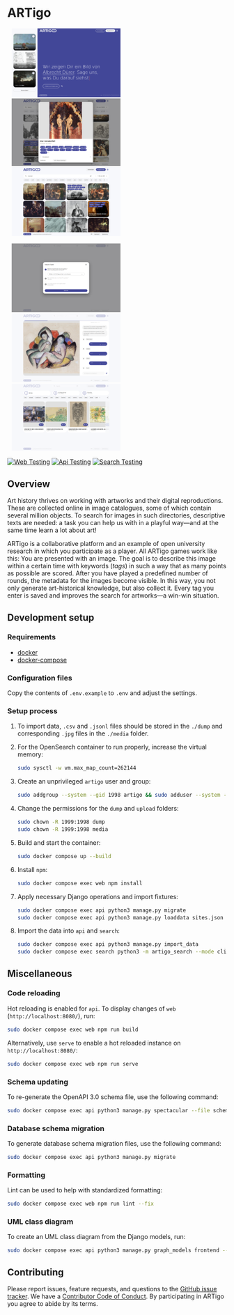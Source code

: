 # ARTigo

<p float="left">
	<img src="images/home.png" width="250" hspace="10" />
	<img src="images/search-modal.png" width="250" hspace="10" /> 
	<img src="images/search.jpg" width="250" hspace="10" />
</p>

<p float="left">
	<img src="images/game-config.png" width="250" hspace="10" />
	<img src="images/game.png" width="250" hspace="10" /> 
	<img src="images/game-result.png" width="250" hspace="10" />
</p>


[![Web Testing](https://github.com/arthist-lmu/artigo/actions/workflows/build-web-testing.yml/badge.svg)](https://github.com/arthist-lmu/artigo/actions/workflows/build-web-testing.yml)
[![Api Testing](https://github.com/arthist-lmu/artigo/actions/workflows/build-api-testing.yml/badge.svg)](https://github.com/arthist-lmu/artigo/actions/workflows/build-api-testing.yml)
[![Search Testing](https://github.com/arthist-lmu/artigo/actions/workflows/build-search-testing.yml/badge.svg)](https://github.com/arthist-lmu/artigo/actions/workflows/build-search-testing.yml)

## Overview

Art history thrives on working with artworks and their digital reproductions. These are collected online in image catalogues, some of which contain several million objects. To search for images in such directories, descriptive texts are needed: a task you can help us with in a playful way—and at the same time learn a lot about art!

ARTigo is a collaborative platform and an example of open university research in which you participate as a player. All ARTigo games work like this: You are presented with an image. The goal is to describe this image within a certain time with keywords (*tags*) in such a way that as many points as possible are scored. After you have played a predefined number of rounds, the metadata for the images become visible. In this way, you not only generate art-historical knowledge, but also collect it. Every tag you enter is saved and improves the search for artworks—a win-win situation.

## Development setup

### Requirements
* [docker](https://docs.docker.com/get-docker/)
* [docker-compose](https://docs.docker.com/compose/install/)

### Configuration files
Copy the contents of `.env.example` to `.env` and adjust the settings.

### Setup process
1. To import data, `.csv` and `.jsonl` files should be stored in the `./dump` and corresponding `.jpg` files in the `./media` folder.

2. For the OpenSearch container to run properly, increase the virtual memory:
	```sh
	sudo sysctl -w vm.max_map_count=262144
	```

3. Create an unprivileged `artigo` user and group:
	```sh
	sudo addgroup --system --gid 1998 artigo && sudo adduser --system --uid 1999 --ingroup artigo artigo
	```

4. Change the permissions for the `dump` and `upload` folders:
	```sh
	sudo chown -R 1999:1998 dump
	sudo chown -R 1999:1998 media
	```

5. Build and start the container:
	```sh
	sudo docker compose up --build
	```

6. Install `npm`:
	```sh
	sudo docker compose exec web npm install
	```

7. Apply necessary Django operations and import fixtures:
	```sh
	sudo docker compose exec api python3 manage.py migrate
	sudo docker compose exec api python3 manage.py loaddata sites.json
	```

8. Import the data into `api` and `search`:
	```sh
	sudo docker compose exec api python3 manage.py import_data
	sudo docker compose exec search python3 -m artigo_search --mode client --task insert
	```


## Miscellaneous

### Code reloading
Hot reloading is enabled for `api`. To display changes of `web` (`http://localhost:8080/`), run:
```sh
sudo docker compose exec web npm run build
```

Alternatively, use `serve` to enable a hot reloaded instance on `http://localhost:8080/`:
```sh
sudo docker compose exec web npm run serve
```

### Schema updating
To re-generate the OpenAPI 3.0 schema file, use the following command:
```sh
sudo docker compose exec api python3 manage.py spectacular --file schema.yml
```

### Database schema migration
To generate database schema migration files, use the following command:
```sh
sudo docker compose exec api python3 manage.py migrate
```

### Formatting
Lint can be used to help with standardized formatting:
```sh
sudo docker compose exec web npm run lint --fix
```

### UML class diagram
To create an UML class diagram from the Django models, run:
```sh
sudo docker compose exec api python3 manage.py graph_models frontend --hide-edge-labels -o /dump/models.png
```


## Contributing

Please report issues, feature requests, and questions to the [GitHub issue tracker](https://github.com/arthist-lmu/artigo/issues). We have a [Contributor Code of Conduct](https://github.com/arthist-lmu/artigo/blob/master/CODE_OF_CONDUCT.md). By participating in ARTigo you agree to abide by its terms.
